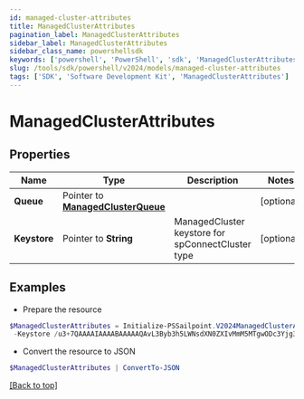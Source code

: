 ```yaml
---
id: managed-cluster-attributes
title: ManagedClusterAttributes
pagination_label: ManagedClusterAttributes
sidebar_label: ManagedClusterAttributes
sidebar_class_name: powershellsdk
keywords: ['powershell', 'PowerShell', 'sdk', 'ManagedClusterAttributes'] 
slug: /tools/sdk/powershell/v2024/models/managed-cluster-attributes
tags: ['SDK', 'Software Development Kit', 'ManagedClusterAttributes']
---
```



# ManagedClusterAttributes

## Properties

Name | Type | Description | Notes
------------ | ------------- | ------------- | -------------
**Queue** |  Pointer to [**ManagedClusterQueue**](managed-cluster-queue) |  | [optional] 
**Keystore** |  Pointer to **String** | ManagedCluster keystore for spConnectCluster type | [optional] 

## Examples

- Prepare the resource
```powershell
$ManagedClusterAttributes = Initialize-PSSailpoint.V2024ManagedClusterAttributes  -Queue null `
 -Keystore /u3+7QAAAAIAAAABAAAAAQAvL3Byb3h5LWNsdXN0ZXIvMmM5MTgwODc3Yjg3MW
```

- Convert the resource to JSON
```powershell
$ManagedClusterAttributes | ConvertTo-JSON
```


[[Back to top]](#) 

